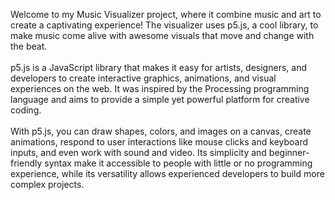 Welcome to my Music Visualizer project, where it combine music and art to create a captivating experience! The visualizer uses p5.js, a cool library, to make music come alive with awesome visuals that move and change with the beat.
<br><br>
p5.js is a JavaScript library that makes it easy for artists, designers, and developers to create interactive graphics, animations, and visual experiences on the web. It was inspired by the Processing programming language and aims to provide a simple yet powerful platform for creative coding.
<br><br>
With p5.js, you can draw shapes, colors, and images on a canvas, create animations, respond to user interactions like mouse clicks and keyboard inputs, and even work with sound and video. Its simplicity and beginner-friendly syntax make it accessible to people with little or no programming experience, while its versatility allows experienced developers to build more complex projects.